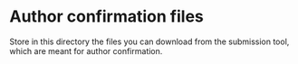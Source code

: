 # Author confirmation files

Store in this directory the files you can download from the submission tool,
which are meant for author confirmation.
